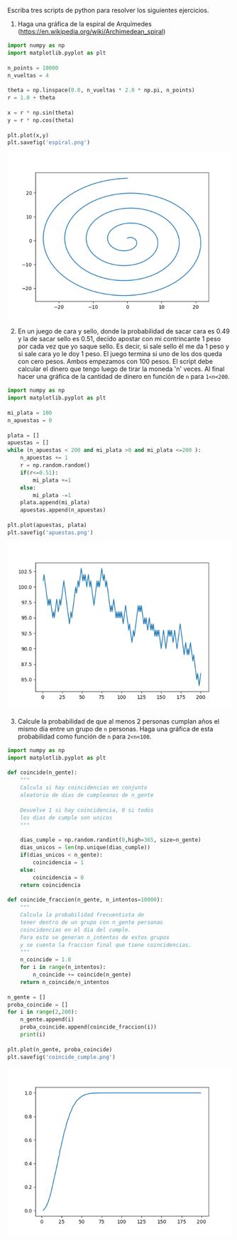 Escriba tres scripts de python para resolver los siguientes ejercicios.

1. Haga una gráfica de la espiral de Arquímedes (https://en.wikipedia.org/wiki/Archimedean_spiral)

```python
import numpy as np
import matplotlib.pyplot as plt

n_points = 10000
n_vueltas = 4

theta = np.linspace(0.0, n_vueltas * 2.0 * np.pi, n_points)
r = 1.0 + theta

x = r * np.sin(theta)
y = r * np.cos(theta)

plt.plot(x,y)
plt.savefig('espiral.png')
```
![espiral](espiral.png)

2. En un juego de cara y sello, donde la probabilidad de sacar cara es 0.49 y la de sacar sello es 0.51, decido apostar
con mi contrincante 1 peso por cada vez que yo saque sello. Es decir, si sale sello él me da 1 peso y si sale cara yo le doy 1 peso.
El juego termina si uno de los dos queda con cero pesos. Ambos empezamos con 100 pesos. El script debe calcular el dinero que tengo luego de tirar la moneda 'n' veces. Al final hacer una gráfica de la cantidad de dinero en función de `n` para `1<n<200`. 

```python
import numpy as np
import matplotlib.pyplot as plt

mi_plata = 100
n_apuestas = 0

plata = []
apuestas = []
while (n_apuestas < 200 and mi_plata >0 and mi_plata <=200 ):
    n_apuestas += 1 
    r = np.random.random()
    if(r<=0.51):
        mi_plata +=1
    else:
        mi_plata -=1
    plata.append(mi_plata)
    apuestas.append(n_apuestas)

plt.plot(apuestas, plata)
plt.savefig('apuestas.png')
```

![apuestas](apuestas.png)


3. Calcule la probabilidad de que al menos 2 personas cumplan años el mismo día entre un grupo de `n` personas. Haga una gráfica de esta probabilidad como función de `n` para `2<n<100`.

```python
import numpy as np
import matplotlib.pyplot as plt

def coincide(n_gente):
    """
    Calcula si hay coincidencias en conjunto
    aleatorio de dias de cumpleanos de n_gente
    
    Devuelve 1 si hay coincidencia, 0 si todos
    los dias de cumple son unicos
    """

    dias_cumple = np.random.randint(0,high=365, size=n_gente)
    dias_unicos = len(np.unique(dias_cumple))
    if(dias_unicos < n_gente):
        coincidencia = 1
    else:
        coincidencia = 0
    return coincidencia

def coincide_fraccion(n_gente, n_intentos=10000):
    """
    Calcula la probabilidad frecuentista de
    tener dentro de un grupo con n_gente personas 
    coincidencias en el dia del cumple.
    Para esto se generan n_intentos de estos grupos
    y se cuenta la fraccion final que tiene coincidencias.
    """
    n_coincide = 1.0
    for i in range(n_intentos):
        n_coincide += coincide(n_gente)
    return n_coincide/n_intentos

n_gente = []
proba_coincide = []
for i in range(2,200):
    n_gente.append(i)
    proba_coincide.append(coincide_fraccion(i))
    print(i)

plt.plot(n_gente, proba_coincide)
plt.savefig('coincide_cumple.png')
```
![coincide](coincide_cumple.png)

